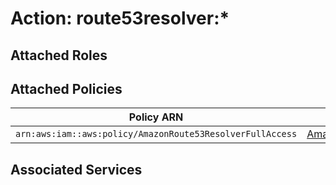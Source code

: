 # Action: route53resolver:*

## Attached Roles

## Attached Policies

| Policy ARN | Policy Name |
|------------|-------------|
| `arn:aws:iam::aws:policy/AmazonRoute53ResolverFullAccess` | [AmazonRoute53ResolverFullAccess](../policies.md#amazonroute53resolverfullaccess) |

## Associated Services

